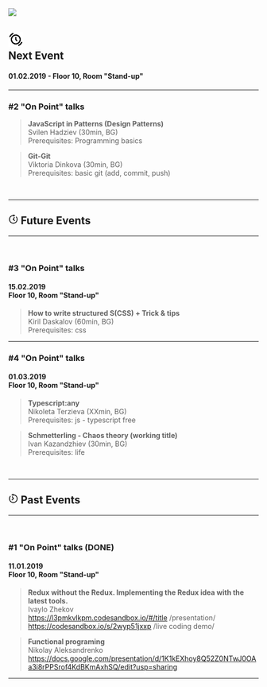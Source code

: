 <img src="https://raw.githubusercontent.com/aleksandrenko/onPoint/master/assets/header_815x315.jpg">

## <img width="30" src="https://github.com/FED-EPAM/onPoint/blob/master/assets/next.png?raw=true"> <div style="row-height: 30;">Next Event</div>

#### 01.02.2019 - Floor 10, Room "Stand-up"

---

### #2 "On Point" talks

> <b>JavaScript in Patterns (Design Patterns)</b><br /> Svilen Hadziev (30min, BG)<br />
Prerequisites: Programming basics

> <b>Git-Git</b><br /> Viktoria Dinkova (30min, BG)<br />
Prerequisites: basic git (add, commit, push)
</br>

---
## <img width="20" src="https://github.com/FED-EPAM/onPoint/blob/master/assets/future.png?raw=true"> Future Events
---
<br />

### #3 "On Point" talks
#### 15.02.2019<br /> Floor 10, Room "Stand-up"

> <b>How to write structured S(CSS) + Trick & tips </b><br /> Kiril Daskalov (60min, BG)<br />
Prerequisites: css 

---

### #4 "On Point" talks
#### 01.03.2019<br /> Floor 10, Room "Stand-up"

> <b>Typescript:any</b><br /> Nikoleta Terzieva (XXmin, BG)<br />
Prerequisites: js - typescript free

> <b>Schmetterling - Chaos theory (working title)</b><br /> Ivan Kazandzhiev (30min, BG)<br />
Prerequisites: life
</br>

---
## <img width="20" src="https://github.com/FED-EPAM/onPoint/blob/master/assets/past.png?raw=true"> Past Events
---
<br />

### #1 "On Point" talks (DONE)
#### 11.01.2019<br /> Floor 10, Room "Stand-up"

> <b>Redux without the Redux. Implementing the Redux idea with the latest tools.</b><br /> Ivaylo Zhekov<br />
https://l3pmkvlkpm.codesandbox.io/#/title /presentation/<br />
https://codesandbox.io/s/2wyp51jxxp       /live coding demo/

> <b>Functional programing</b><br /> Nikolay Aleksandrenko<br />
https://docs.google.com/presentation/d/1K1kEXhoy8Q52Z0NTwJ0OAa3i8rPPSrof4KdBKmAxhSQ/edit?usp=sharing

---
